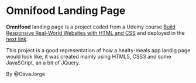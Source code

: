 # Omnifood Landing Page

**Omnifood** landing page is a project coded from a Udemy course  [Build Responsive Real-World Websites with HTML and CSS](https://www.udemy.com/course/design-and-develop-a-killer-website-with-html5-and-css3/) and deployed in the [next link](https://osvajorge.github.io/Omnifood-LandingPage/).

This project is a good representation of how a healty-meals app landig page would look like, it was created mainly using HTML5, CSS3 and some JavaSCript, an a bit of JQuery. 


By @OsvaJorge

